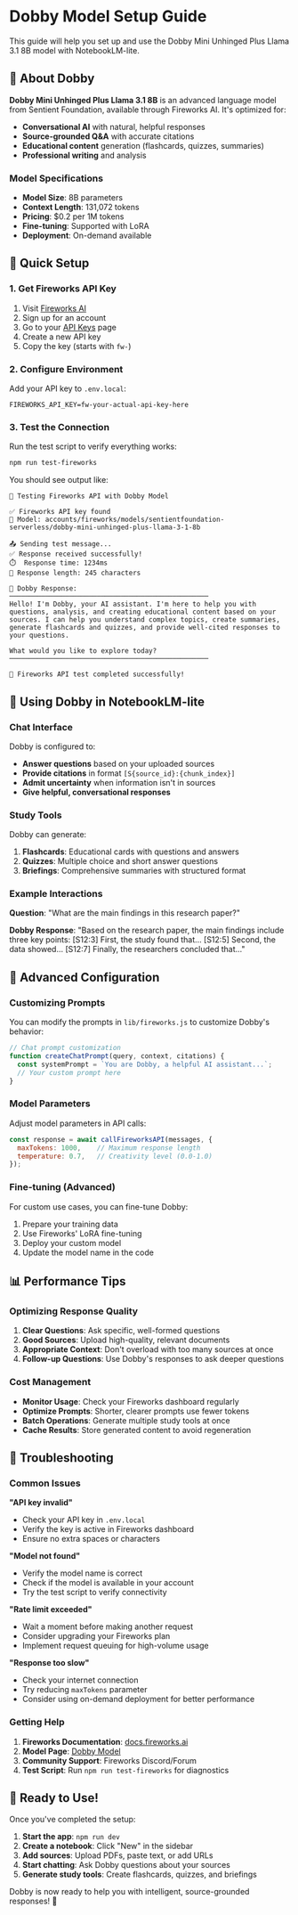 # Dobby Model Setup Guide

This guide will help you set up and use the Dobby Mini Unhinged Plus Llama 3.1 8B model with NotebookLM-lite.

## 🤖 About Dobby

**Dobby Mini Unhinged Plus Llama 3.1 8B** is an advanced language model from Sentient Foundation, available through Fireworks AI. It's optimized for:

- **Conversational AI** with natural, helpful responses
- **Source-grounded Q&A** with accurate citations
- **Educational content** generation (flashcards, quizzes, summaries)
- **Professional writing** and analysis

### Model Specifications

- **Model Size**: 8B parameters
- **Context Length**: 131,072 tokens
- **Pricing**: $0.2 per 1M tokens
- **Fine-tuning**: Supported with LoRA
- **Deployment**: On-demand available

## 🚀 Quick Setup

### 1. Get Fireworks API Key

1. Visit [Fireworks AI](https://fireworks.ai/)
2. Sign up for an account
3. Go to your [API Keys](https://fireworks.ai/console/keys) page
4. Create a new API key
5. Copy the key (starts with `fw-`)

### 2. Configure Environment

Add your API key to `.env.local`:

```env
FIREWORKS_API_KEY=fw-your-actual-api-key-here
```

### 3. Test the Connection

Run the test script to verify everything works:

```bash
npm run test-fireworks
```

You should see output like:
```
🧪 Testing Fireworks API with Dobby Model

✅ Fireworks API key found
🤖 Model: accounts/fireworks/models/sentientfoundation-serverless/dobby-mini-unhinged-plus-llama-3-1-8b

📤 Sending test message...
✅ Response received successfully!
⏱️  Response time: 1234ms
📝 Response length: 245 characters

🤖 Dobby Response:
──────────────────────────────────────────────────
Hello! I'm Dobby, your AI assistant. I'm here to help you with questions, analysis, and creating educational content based on your sources. I can help you understand complex topics, create summaries, generate flashcards and quizzes, and provide well-cited responses to your questions.

What would you like to explore today?
──────────────────────────────────────────────────

🎉 Fireworks API test completed successfully!
```

## 🎯 Using Dobby in NotebookLM-lite

### Chat Interface

Dobby is configured to:
- **Answer questions** based on your uploaded sources
- **Provide citations** in format `[S{source_id}:{chunk_index}]`
- **Admit uncertainty** when information isn't in sources
- **Give helpful, conversational responses**

### Study Tools

Dobby can generate:

1. **Flashcards**: Educational cards with questions and answers
2. **Quizzes**: Multiple choice and short answer questions
3. **Briefings**: Comprehensive summaries with structured format

### Example Interactions

**Question**: "What are the main findings in this research paper?"

**Dobby Response**: "Based on the research paper, the main findings include three key points: [S12:3] First, the study found that... [S12:5] Second, the data showed... [S12:7] Finally, the researchers concluded that..."

## 🔧 Advanced Configuration

### Customizing Prompts

You can modify the prompts in `lib/fireworks.js` to customize Dobby's behavior:

```javascript
// Chat prompt customization
function createChatPrompt(query, context, citations) {
  const systemPrompt = `You are Dobby, a helpful AI assistant...`;
  // Your custom prompt here
}
```

### Model Parameters

Adjust model parameters in API calls:

```javascript
const response = await callFireworksAPI(messages, {
  maxTokens: 1000,    // Maximum response length
  temperature: 0.7,   // Creativity level (0.0-1.0)
});
```

### Fine-tuning (Advanced)

For custom use cases, you can fine-tune Dobby:

1. Prepare your training data
2. Use Fireworks' LoRA fine-tuning
3. Deploy your custom model
4. Update the model name in the code

## 📊 Performance Tips

### Optimizing Response Quality

1. **Clear Questions**: Ask specific, well-formed questions
2. **Good Sources**: Upload high-quality, relevant documents
3. **Appropriate Context**: Don't overload with too many sources at once
4. **Follow-up Questions**: Use Dobby's responses to ask deeper questions

### Cost Management

- **Monitor Usage**: Check your Fireworks dashboard regularly
- **Optimize Prompts**: Shorter, clearer prompts use fewer tokens
- **Batch Operations**: Generate multiple study tools at once
- **Cache Results**: Store generated content to avoid regeneration

## 🐛 Troubleshooting

### Common Issues

**"API key invalid"**
- Check your API key in `.env.local`
- Verify the key is active in Fireworks dashboard
- Ensure no extra spaces or characters

**"Model not found"**
- Verify the model name is correct
- Check if the model is available in your account
- Try the test script to verify connectivity

**"Rate limit exceeded"**
- Wait a moment before making another request
- Consider upgrading your Fireworks plan
- Implement request queuing for high-volume usage

**"Response too slow"**
- Check your internet connection
- Try reducing `maxTokens` parameter
- Consider using on-demand deployment for better performance

### Getting Help

1. **Fireworks Documentation**: [docs.fireworks.ai](https://docs.fireworks.ai)
2. **Model Page**: [Dobby Model](https://app.fireworks.ai/models/sentientfoundation-serverless/dobby-mini-unhinged-plus-llama-3-1-8b)
3. **Community Support**: Fireworks Discord/Forum
4. **Test Script**: Run `npm run test-fireworks` for diagnostics

## 🎉 Ready to Use!

Once you've completed the setup:

1. **Start the app**: `npm run dev`
2. **Create a notebook**: Click "New" in the sidebar
3. **Add sources**: Upload PDFs, paste text, or add URLs
4. **Start chatting**: Ask Dobby questions about your sources
5. **Generate study tools**: Create flashcards, quizzes, and briefings

Dobby is now ready to help you with intelligent, source-grounded responses! 🚀
